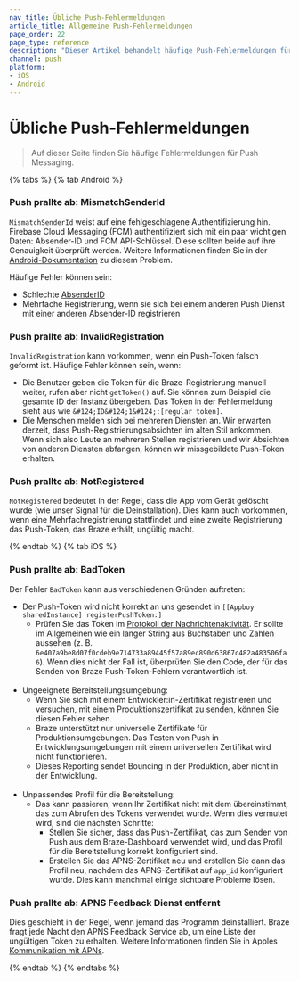 ```yaml
---
nav_title: Übliche Push-Fehlermeldungen
article_title: Allgemeine Push-Fehlermeldungen
page_order: 22
page_type: reference
description: "Dieser Artikel behandelt häufige Push-Fehlermeldungen für iOS und Android und zeigt Ihnen mögliche Lösungen auf."
channel: push
platform:
- iOS
- Android
---
```


# Übliche Push-Fehlermeldungen

> Auf dieser Seite finden Sie häufige Fehlermeldungen für Push Messaging.

{% tabs %}
{% tab Android %} 
### Push prallte ab: MismatchSenderId
`MismatchSenderId` weist auf eine fehlgeschlagene Authentifizierung hin. Firebase Cloud Messaging (FCM) authentifiziert sich mit ein paar wichtigen Daten: Absender-ID und FCM API-Schlüssel.  Diese sollten beide auf ihre Genauigkeit überprüft werden. Weitere Informationen finden Sie in der [Android-Dokumentation](https://firebase.google.com/docs/cloud-messaging/http-server-ref#error-codes) zu diesem Problem.

Häufige Fehler können sein:
- Schlechte [AbsenderID]({{site.baseurl}}/developer_guide/platform_integration_guides/android/push_notifications/integration/standard_integration/#step-1-enable-firebase)
- Mehrfache Registrierung, wenn sie sich bei einem anderen Push Dienst mit einer anderen Absender-ID registrieren

### Push prallte ab: InvalidRegistration
`InvalidRegistration` kann vorkommen, wenn ein Push-Token falsch geformt ist. Häufige Fehler können sein, wenn:
- Die Benutzer geben die Token für die Braze-Registrierung manuell weiter, rufen aber nicht `getToken()` auf. Sie können zum Beispiel die gesamte ID der Instanz übergeben. Das Token in der Fehlermeldung sieht aus wie `&#124;ID&#124;1&#124;:[regular token]`.  
- Die Menschen melden sich bei mehreren Diensten an. Wir erwarten derzeit, dass Push-Registrierungsabsichten im alten Stil ankommen. Wenn sich also Leute an mehreren Stellen registrieren und wir Absichten von anderen Diensten abfangen, können wir missgebildete Push-Token erhalten.

### Push prallte ab: NotRegistered
`NotRegistered` bedeutet in der Regel, dass die App vom Gerät gelöscht wurde (wie unser Signal für die Deinstallation). Dies kann auch vorkommen, wenn eine Mehrfachregistrierung stattfindet und eine zweite Registrierung das Push-Token, das Braze erhält, ungültig macht.

{% endtab %}
{% tab iOS %}

### Push prallte ab: BadToken

Der Fehler `BadToken` kann aus verschiedenen Gründen auftreten:
- Der Push-Token wird nicht korrekt an uns gesendet in `[[Appboy sharedInstance] registerPushToken:]`
	- Prüfen Sie das Token im [Protokoll der Nachrichtenaktivität]({{site.baseurl}}/user_guide/administrative/app_settings/message_activity_log_tab/). Er sollte im Allgemeinen wie ein langer String aus Buchstaben und Zahlen aussehen (z. B. `6e407a9be8d07f0cdeb9e714733a89445f57a89ec890d63867c482a483506fa6`). Wenn dies nicht der Fall ist, überprüfen Sie den Code, der für das Senden von Braze Push-Token-Fehlern verantwortlich ist.<br><br>
- Ungeeignete Bereitstellungsumgebung:
	- Wenn Sie sich mit einem Entwickler:in-Zertifikat registrieren und versuchen, mit einem Produktionszertifikat zu senden, können Sie diesen Fehler sehen.  
	- Braze unterstützt nur universelle Zertifikate für Produktionsumgebungen. Das Testen von Push in Entwicklungsumgebungen mit einem universellen Zertifikat wird nicht funktionieren. 
	- Dieses Reporting sendet Bouncing in der Produktion, aber nicht in der Entwicklung.<br><br>
- Unpassendes Profil für die Bereitstellung:
	- Das kann passieren, wenn Ihr Zertifikat nicht mit dem übereinstimmt, das zum Abrufen des Tokens verwendet wurde. Wenn dies vermutet wird, sind die nächsten Schritte:
		- Stellen Sie sicher, dass das Push-Zertifikat, das zum Senden von Push aus dem Braze-Dashboard verwendet wird, und das Profil für die Bereitstellung korrekt konfiguriert sind.
		- Erstellen Sie das APNS-Zertifikat neu und erstellen Sie dann das Profil neu, nachdem das APNS-Zertifikat auf `app_id` konfiguriert wurde. Dies kann manchmal einige sichtbare Probleme lösen.

### Push prallte ab: APNS Feedback Dienst entfernt

Dies geschieht in der Regel, wenn jemand das Programm deinstalliert. Braze fragt jede Nacht den APNS Feedback Service ab, um eine Liste der ungültigen Token zu erhalten. Weitere Informationen finden Sie in Apples [Kommunikation mit APNs](https://developer.apple.com/library/archive/documentation/NetworkingInternet/Conceptual/RemoteNotificationsPG/CommunicatingwithAPNs.html).

{% endtab %}
{% endtabs %}
